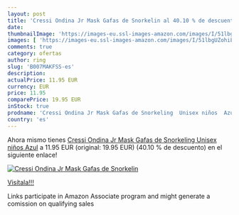 ```yaml
---
layout: post
title: 'Cressi Ondina Jr Mask Gafas de Snorkelin al 40.10 % de descuento'
date: 
thumbnailImage: 'https://images-eu.ssl-images-amazon.com/images/I/51lbgUZohiL._SL200_.jpg'
images: [ 'https://images-eu.ssl-images-amazon.com/images/I/51lbgUZohiL._SL200_.jpg' ]
comments: true
category: ofertas
author: ring
slug: 'B007MAKFSS-es'
description:
actualPrice: 11.95 EUR
currency: EUR
price: 11.95
comparePrice: 19.95 EUR
inStock: true
prodname: 'Cressi Ondina Jr Mask Gafas de Snorkeling  Unisex niños  Azul'
country: 'es'
---
```


Ahora mismo tienes [Cressi Ondina Jr Mask Gafas de Snorkeling  Unisex niños  Azul](https://www.amazon.es/dp/B007MAKFSS/?tag=tolees-21) a 11.95 EUR (original: 19.95 EUR) (40.10 %  de descuento) en el siguiente enlace!

[![Cressi Ondina Jr Mask Gafas de Snorkelin](https://images-eu.ssl-images-amazon.com/images/I/51lbgUZohiL._SL200_.jpg)](https://www.amazon.es/dp/B007MAKFSS/?tag=tolees-21)

[Visítala!!!](https://www.amazon.es/dp/B007MAKFSS/?tag=tolees-21)

Links participate in Amazon Associate program and might generate a comission on qualifying sales
